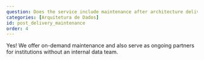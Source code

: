 ```yaml
---
question: Does the service include maintenance after architecture delivery?
categories: [Arquitetura de Dados]
id: post_delivery_maintenance
order: 4
---
```


Yes! We offer on-demand maintenance and also serve as ongoing partners for institutions without an internal data team.